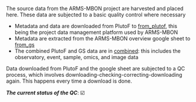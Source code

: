 The source data from the ARMS-MBON project are harvested and placed here. These data are subjected to a basic quality control where necessary
  * Metadata and data are downloaded from PlutoF to [from_plutof](https://github.com/arms-mbon/Data/tree/main/qualitycontrolled_data/from_plutof), this being the project data management platform used by ARMS-MBON
  * Metadata are extracted from the ARMS-MBON overview google sheet to [from_gs](https://github.com/arms-mbon/Data/tree/main/qualitycontrolled_data/from_gs)
  * The combined PlutoF and GS data are in [combined](https://github.com/arms-mbon/Data/tree/main/qualitycontrolled_data/combined): this includes the observatory, event, sample, omics, and image data
  
Data downloaded from PlutoF and the google sheet are subjected to a QC process, which involves downloading-checking-correcting-downloading again. This happens every time a download is done. 

_**The current status of the QC**_: :ballot_box_with_check: 

<!---The current status of the QC_: :ballot_box_with_check: :repeat: -->


